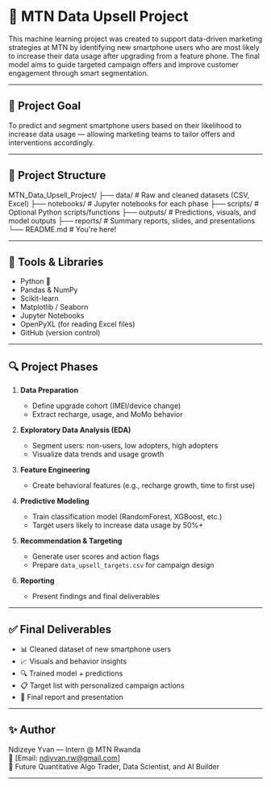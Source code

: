 # 📱 MTN Data Upsell Project

This machine learning project was created to support data-driven marketing strategies at MTN by identifying new smartphone users who are most likely to increase their data usage after upgrading from a feature phone. The final model aims to guide targeted campaign offers and improve customer engagement through smart segmentation.

---

## 🎯 Project Goal

To predict and segment smartphone users based on their likelihood to increase data usage — allowing marketing teams to tailor offers and interventions accordingly.

---

## 📂 Project Structure

MTN_Data_Upsell_Project/ 
├── data/ # Raw and cleaned datasets (CSV, Excel) 
├── notebooks/ # Jupyter notebooks for each phase 
├── scripts/ # Optional Python scripts/functions 
├── outputs/ # Predictions, visuals, and model outputs 
├── reports/ # Summary reports, slides, and presentations 
└── README.md # You're here!


---

## 🧰 Tools & Libraries

- Python 🐍
- Pandas & NumPy
- Scikit-learn
- Matplotlib / Seaborn
- Jupyter Notebooks
- OpenPyXL (for reading Excel files)
- GitHub (version control)

---

## 🔍 Project Phases

1. **Data Preparation**
   - Define upgrade cohort (IMEI/device change)
   - Extract recharge, usage, and MoMo behavior

2. **Exploratory Data Analysis (EDA)**
   - Segment users: non-users, low adopters, high adopters
   - Visualize data trends and usage growth

3. **Feature Engineering**
   - Create behavioral features (e.g., recharge growth, time to first use)

4. **Predictive Modeling**
   - Train classification model (RandomForest, XGBoost, etc.)
   - Target users likely to increase data usage by 50%+

5. **Recommendation & Targeting**
   - Generate user scores and action flags
   - Prepare `data_upsell_targets.csv` for campaign design

6. **Reporting**
   - Present findings and final deliverables

---

## ✅ Final Deliverables

- 📊 Cleaned dataset of new smartphone users
- 📈 Visuals and behavior insights
- 🔍 Trained model + predictions
- 📋 Target list with personalized campaign actions
- 📑 Final report and presentation

---

## ✨ Author

Ndizeye Yvan — Intern @ MTN Rwanda  
📧 [Email: ndiyvan.rw@gmail.com]  
🚀 Future Quantitative Algo Trader, Data Scientist, and AI Builder

---
